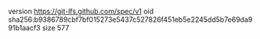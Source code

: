 version https://git-lfs.github.com/spec/v1
oid sha256:b9386789cbf7bf015273e5437c527826f451eb5e2245dd5b7e69da991b1aacf3
size 577
